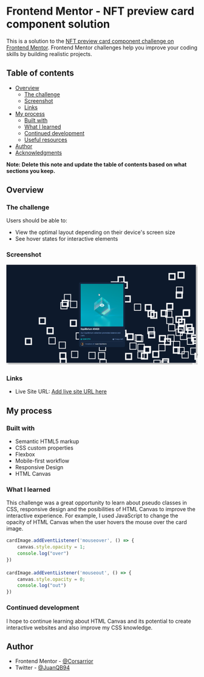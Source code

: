 # Frontend Mentor - NFT preview card component solution

This is a solution to the [NFT preview card component challenge on Frontend Mentor](https://www.frontendmentor.io/challenges/nft-preview-card-component-SbdUL_w0U). Frontend Mentor challenges help you improve your coding skills by building realistic projects. 

## Table of contents

- [Overview](#overview)
  - [The challenge](#the-challenge)
  - [Screenshot](#screenshot)
  - [Links](#links)
- [My process](#my-process)
  - [Built with](#built-with)
  - [What I learned](#what-i-learned)
  - [Continued development](#continued-development)
  - [Useful resources](#useful-resources)
- [Author](#author)
- [Acknowledgments](#acknowledgments)

**Note: Delete this note and update the table of contents based on what sections you keep.**

## Overview


### The challenge

Users should be able to:

- View the optimal layout depending on their device's screen size
- See hover states for interactive elements

### Screenshot

![](images/screenshot.png)

### Links

- Live Site URL: [Add live site URL here](https://nft-preview-card-component-dun.vercel.app/)

## My process

### Built with

- Semantic HTML5 markup
- CSS custom properties
- Flexbox
- Mobile-first workflow
- Responsive Design
- HTML Canvas


### What I learned

This challenge was a great opportunity to learn about pseudo classes in CSS, responsive design and the posibilities of HTML Canvas to improve the interactive experience. For example, I used JavaScript to change the opacity of HTML Canvas when the user hovers the mouse over the card image.

```js
cardImage.addEventListener('mouseover', () => {
    canvas.style.opacity = 1;
    console.log("over")
})

cardImage.addEventListener('mouseout', () => {
    canvas.style.opacity = 0;
    console.log("out")
})
```

### Continued development

I hope to continue learning about HTML Canvas and its potential to create interactive websites and also improve my CSS knowledge.


## Author

- Frontend Mentor - [@Corsarrior](https://www.frontendmentor.io/profile/corsarrior)
- Twitter - [@JuanQB94](https://www.twitter.com/JuanQB94)

